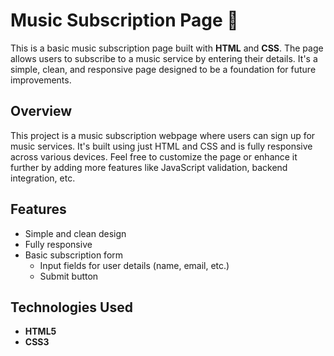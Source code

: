 # Music Subscription Page 🎵

This is a basic music subscription page built with **HTML** and **CSS**. The page allows users to subscribe to a music service by entering their details. It's a simple, clean, and responsive page designed to be a foundation for future improvements.

## Overview

This project is a music subscription webpage where users can sign up for music services. It's built using just HTML and CSS and is fully responsive across various devices. Feel free to customize the page or enhance it further by adding more features like JavaScript validation, backend integration, etc.

## Features

- Simple and clean design
- Fully responsive
- Basic subscription form
  - Input fields for user details (name, email, etc.)
  - Submit button

## Technologies Used

- **HTML5**
- **CSS3**
